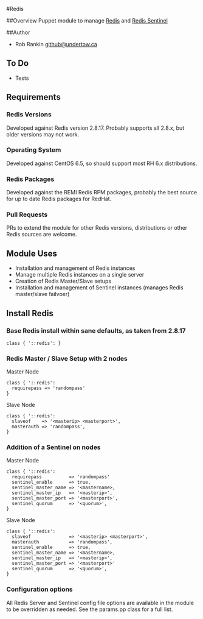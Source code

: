 #Redis

##Overview
Puppet module to manage [Redis](http://redis.io/) and [Redis Sentinel](http://redis.io/topics/sentinel)

##Author
* Rob Rankin <github@undertow.ca>

## To Do
* Tests

## Requirements
### Redis Versions
Developed against Redis version 2.8.17.  Probably supports all 2.8.x, but older versions may not work.

### Operating System
Developed against CentOS 6.5, so should support most RH 6.x distributions.

### Redis Packages
Developed against the REMI Redis RPM packages, probably the best source for up to date Redis packages for RedHat.

### Pull Requests
PRs to extend the module for other Redis versions, distributions or other Redis sources are welcome.

## Module Uses

* Installation and management of Redis instances
* Manage multiple Redis instances on a single server
* Creation of Redis Master/Slave setups
* Installation and management of Sentinel instances (manages Redis master/slave failvoer)

## Install Redis

### Base Redis install within sane defaults, as taken from 2.8.17
```
class { '::redis': }
```

### Redis Master / Slave Setup with 2 nodes
Master Node
```
class { '::redis':
  requirepass => 'randompass'
}
```

Slave Node
```
class { '::redis':
  slaveof    => '<masterip> <masterport>',
  masterauth => 'randompass',
}
```

### Addition of a Sentinel on nodes
Master Node
```
class { '::redis':
  requirepass          => 'randompass'
  sentinel_enable      => true,
  sentinel_master_name => '<mastername>,
  sentinel_master_ip   => '<masterip>',
  sentinel_master_port => '<masterport>',
  sentinel_quorum      => '<quorum>',
}
```

Slave Node
```
class { '::redis':
  slaveof              => '<masterip> <masterport>',
  masterauth           => 'randompass',
  sentinel_enable      => true,
  sentinel_master_name => '<mastername>,
  sentinel_master_ip   => '<masterip>',
  sentinel_master_port => '<masterport>'
  sentinel_quorum      => '<quorum>',
}
```



### Configuration options

All Redis Server and Sentinel config file options are available in the module to be overridden as needed.  See the params.pp class for a full list.
